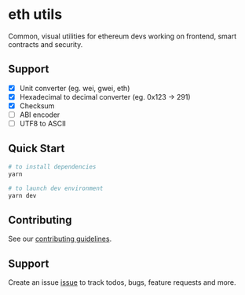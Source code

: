# eth utils

Common, visual utilities for ethereum devs working on frontend, smart contracts and security.

## Support

- [x] Unit converter (eg. wei, gwei, eth)
- [x] Hexadecimal to decimal converter (eg. 0x123 -> 291)
- [x] Checksum
- [ ] ABI encoder
- [ ] UTF8 to ASCII

## Quick Start

```bash
# to install dependencies
yarn

# to launch dev environment
yarn dev

```

## Contributing

See our [contributing guidelines](./CONTRIBUTING.md).

## Support

Create an issue [issue](https://github.com/geist-org/geist-ui/issues/new/choose) to track todos, bugs, feature requests and more.
